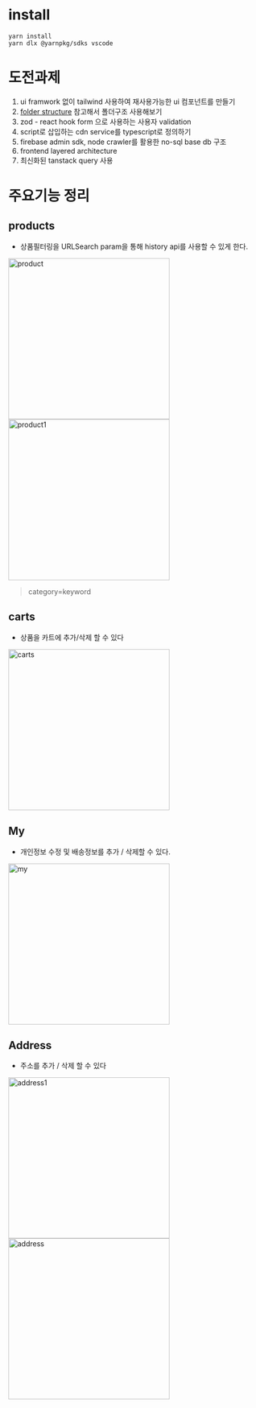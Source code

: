 # install

```
yarn install
yarn dlx @yarnpkg/sdks vscode
```

# 도전과제
1. ui framwork 없이 tailwind 사용하여 재사용가능한 ui 컴포넌트를 만들기 
2. [folder structure](https://profy.dev/article/react-folder-structure) 참고해서 폴더구조 사용해보기
3. zod - react hook form 으로 사용하는 사용자 validation
4. script로 삽입하는 cdn service를 typescript로 정의하기
5. firebase admin sdk, node crawler를 활용한 no-sql base db 구조
6. frontend layered architecture  
7. 최신화된 tanstack query 사용


# 주요기능 정리

## products
- 상품필터링을 URLSearch param을 통해 history api를 사용할 수 있게 한다.
<img width="320" alt="product" src="https://user-images.githubusercontent.com/77092632/216049510-aa86ad14-bf96-4c81-a51a-292f8ba70731.png" />
<img width="320" alt="product1" src="https://user-images.githubusercontent.com/77092632/216049519-b6cfe80a-8ccd-4f60-9cab-7ff57e5494b5.png" />

> category=keyword 

## carts 
- 상품을 카트에 추가/삭제 할 수 있다
<img src="https://user-images.githubusercontent.com/77092632/216049314-80b1456c-71fd-40d8-a09c-2b57fda32329.png" width="320" alt="carts" />

## My
- 개인정보 수정 및 배송정보를 추가 / 삭제할 수 있다.
<img width="320" alt="my" src="https://user-images.githubusercontent.com/77092632/216049965-3bcdf2a2-0aa1-4c8f-8f49-a1522f3eed8e.png">

## Address
- 주소를 추가 / 삭제 할 수 있다
<img width="320" alt="address1" src="https://user-images.githubusercontent.com/77092632/216048938-827e5877-d02f-4419-b0ae-587d22890588.png"> 
<img width="320" alt="address" src="https://user-images.githubusercontent.com/77092632/216048930-82ff12be-8951-4d64-8144-4a53b505bc27.png">
